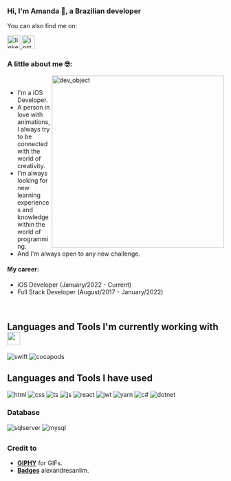 ### Hi, I'm Amanda 👋, a Brazilian developer 

You can also find me on:

<p align="left">
	<a href="https://www.linkedin.com/in/amanda-calcic/">
		<img src="https://img.icons8.com/color/96/000000/linkedin.png" alt="linkedin" width="30px" />
	</a>
 	<a href="https://www.instagram.com/amandacalcic/">
		<img src="https://img.icons8.com/color/96/000000/instagram-new.png" alt="instagram" width="30px" />
	</a>
</p>

### A little about me 🤓:

<img src="https://media3.giphy.com/media/l3V0dy1zzyjbYTQQM/giphy.gif?cid=ecf05e47g3ss2allhea840xefzqzvqm1wc7cm8hwpurdac1n&rid=giphy.gif&ct=g" alt="dev_object" align="right" width="400" />

<br/>

* I'm a iOS Developer.
* A person in love with animations, I always try to be connected with the world of creativity.
* I'm always looking for new learning experiences and knowledge within the world of programming.
* And I'm always open to any new challenge.

#### My career:

* iOS Developer (January/2022 - Current)
* Full Stack Developer (August/2017 - January/2022)

<br/>

## Languages and Tools I'm currently working with <img src="https://media.giphy.com/media/WUlplcMpOCEmTGBtBW/giphy.gif" width="30">

<p align="">
  <img src="https://img.shields.io/badge/Swift-FA7343?style=for-the-badge&logo=swift&logoColor=white" alt="swift">
  <img src="https://img.shields.io/badge/cocoapods-FA2A02?style=for-the-badge&logo=cocoapods&logoColor=white" alt="cocapods">
</p>

## Languages and Tools I have used

<p align="">
  <img src="https://img.shields.io/badge/HTML5-E34F26?style=for-the-badge&logo=html5&logoColor=white" alt="html">
  <img src="https://img.shields.io/badge/CSS3-1572B6?style=for-the-badge&logo=css3&logoColor=white" alt="css">    
  <img src="https://img.shields.io/badge/TypeScript-007ACC?style=for-the-badge&logo=typescript&logoColor=white" alt="ts">
  <img src="https://img.shields.io/badge/JavaScript-323330?style=for-the-badge&logo=javascript&logoColor=F7DF1E" alt="js">  
  <img src="https://img.shields.io/badge/React-20232A?style=for-the-badge&logo=react&logoColor=61DAFB" alt="react">
  <img src="https://img.shields.io/badge/JWT-000000?style=for-the-badge&logo=JSON%20web%20tokens&logoColor=white" alt="jwt">
  <img src="https://img.shields.io/badge/Yarn-2C8EBB?style=for-the-badge&logo=yarn&logoColor=white" alt="yarn">  
  <img src="https://img.shields.io/badge/C%23-239120?style=for-the-badge&logo=c-sharp&logoColor=white" alt="c#">
  <img src="https://img.shields.io/badge/.NET-512BD4?style=for-the-badge&logo=dotnet&logoColor=white" alt="dotnet">
</p>

### Database

<p>
  <img src="https://img.shields.io/badge/Microsoft%20SQL%20Server-CC2927?style=for-the-badge&logo=microsoft%20sql%20server&logoColor=white" alt="sqlserver">
   <img src="https://img.shields.io/badge/MySQL-00000F?style=for-the-badge&logo=mysql&logoColor=white" alt="mysql">
</p>

##

<!-- Credit -->
### Credit to 
- [**GIPHY**](https://giphy.com/) for GIFs. 
- [**Badges**](https://github.com/alexandresanlim/Badges4-README.md-Profile) alexandresanlim. 
